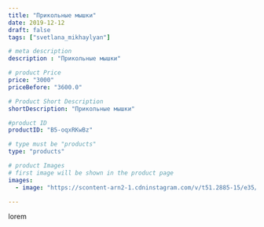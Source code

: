 ```yaml
---
title: "Прикольные мышки"
date: 2019-12-12
draft: false
tags: ["svetlana_mikhaylyan"]

# meta description
description : "Прикольные мышки"

# product Price
price: "3000"
priceBefore: "3600.0"

# Product Short Description
shortDescription: "Прикольные мышки"

#product ID
productID: "B5-oqxRKwBz"

# type must be "products"
type: "products"

# product Images
# first image will be shown in the product page
images:
  - image: "https://scontent-arn2-1.cdninstagram.com/v/t51.2885-15/e35/75545992_174889730291462_3319180182998776942_n.jpg?se=7&tp=1&_nc_ht=scontent-arn2-1.cdninstagram.com&_nc_cat=102&_nc_ohc=QWA8KtuNRZAAX_SbV2z&oh=57d091153fb6ea5f9cc6f09519f7c584&oe=6071F179&ig_cache_key=MjE5NzM3MjUyOTE4MzIyODAxOQ%3D%3D.2"

---
```

lorem
